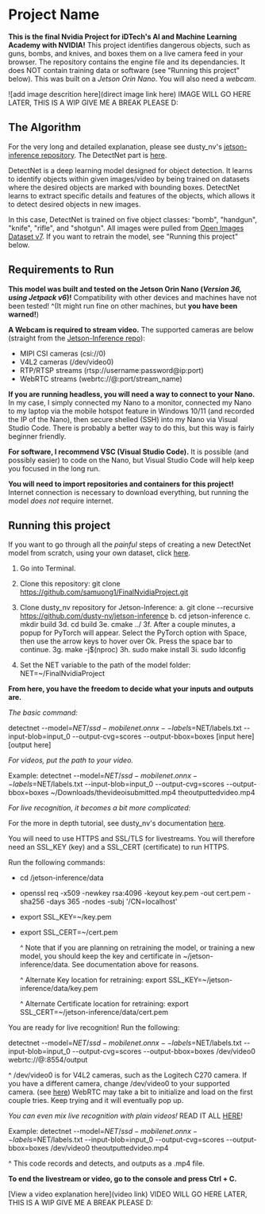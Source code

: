 # Project Name

**This is the final Nvidia Project for iDTech's AI and Machine Learning Academy with NVIDIA!**
This project identifies dangerous objects, such as guns, bombs, and knives, and boxes them on a live camera feed in your browser.
The repository contains the engine file and its dependancies. It does NOT contain training data or software (see "Running this project" below).
This was built on a *Jetson Orin Nano*. You will also need a *webcam*.

![add image descrition here](direct image link here) IMAGE WILL GO HERE LATER, THIS IS A WIP GIVE ME A BREAK PLEASE D:

## The Algorithm

For the very long and detailed explanation, please see dusty_nv's [jetson-inference repository](url). The DetectNet part is [here](url).

DetectNet is a deep learning model designed for object detection. It learns to identify objects within given images/video
by being trained on datasets where the desired objects are marked with bounding boxes. DetectNet learns to
extract specific details and features of the objects, which allows it to detect desired objects in new images.

In this case, DetectNet is trained on five object classes: "bomb", "handgun", "knife", "rifle", and "shotgun". All images were
pulled from [Open Images Dataset v7](url). If you want to retrain the model, see "Running this project" below.

## Requirements to Run

**This model was built and tested on the Jetson Orin Nano (*Version 36, using Jetpack v6*)!** Compatibility with other devices and machines have not been tested!
^(It might run fine on other machines, but **you have been warned!**)

**A Webcam is required to stream video.** The supported cameras are below (straight from the [Jetson-Inference repo](url)):
- MIPI CSI cameras (csi://0)
- V4L2 cameras (/dev/video0)
- RTP/RTSP streams (rtsp://username:password@ip:port)
- WebRTC streams (webrtc://@:port/stream_name)

**If you are running headless, you will need a way to connect to your Nano.** In my case, I simply connected my Nano to a monitor, connected my Nano to my laptop 
via the mobile hotspot feature in Windows 10/11 (and recorded the IP of the Nano), then secure shelled (SSH) into my Nano via Visual Studio Code. There is probably
a better way to do this, but this way is fairly beginner friendly.

**For software, I recommend VSC (Visual Studio Code).** It is possible (and possibly easier) to code on the Nano, but Visual Studio Code will help keep you focused
in the long run.

**You will need to import repositories and containers for this project!** Internet connection is necessary to download everything, but running the model *does not*
require internet.

## Running this project

If you want to go through all the *painful* steps of creating a new DetectNet model from scratch, using your own dataset, click [here](url).

1. Go into Terminal.
2. Clone this repository: git clone https://github.com/samuong1/FinalNvidiaProject.git
3. Clone dusty_nv repository for Jetson-Inference:
    a. git clone --recursive https://github.com/dusty-nv/jetson-inference
    b. cd jetson-inference
    c. mkdir build
    3d. cd build
    3e. cmake ../
    3f. After a couple minutes, a popup for PyTorch will appear. Select the PyTorch option with Space, then use the arrow keys to hover over Ok. Press the space bar to continue.
    3g. make -j$(nproc)
    3h. sudo make install
    3i. sudo ldconfig
  
5. Set the NET variable to the path of the model folder: NET=~/FinalNvidiaProject

**From here, you have the freedom to decide what your inputs and outputs are.**

*The basic command:*

detectnet   --model=$NET/ssd-mobilenet.onnx   --labels=$NET/labels.txt   --input-blob=input_0   --output-cvg=scores   --output-bbox=boxes [input here] [output here]

*For videos, put the path to your video.*

Example:
detectnet   --model=$NET/ssd-mobilenet.onnx   --labels=$NET/labels.txt   --input-blob=input_0   --output-cvg=scores   --output-bbox=boxes ~/Downloads/thevideoisubmitted.mp4 theoutputtedvideo.mp4

*For live recognition, it becomes a bit more complicated:*

For the more in depth tutorial, see dusty_nv's documentation [here](url).

You will need to use HTTPS and SSL/TLS for livestreams. You will therefore need an SSL_KEY (key) and a SSL_CERT (certificate) to run HTTPS.

Run the following commands:
- cd /jetson-inference/data
- openssl req -x509 -newkey rsa:4096 -keyout key.pem -out cert.pem -sha256 -days 365 -nodes -subj '/CN=localhost'
- export SSL_KEY=~/key.pem
- export SSL_CERT=~/cert.pem

    ^ Note that if you are planning on retraining the model, or training a new model, you should keep the key and certificate in ~/jetson-inference/data. See documentation 			above for reasons.
  
    ^ Alternate Key location for retraining: export SSL_KEY=~/jetson-inference/data/key.pem
  
    ^ Alternate Certificate location for retraining: export SSL_CERT=~/jetson-inference/data/cert.pem

You are ready for live recognition! Run the following:

detectnet   --model=$NET/ssd-mobilenet.onnx   --labels=$NET/labels.txt   --input-blob=input_0   --output-cvg=scores   --output-bbox=boxes /dev/video0 webrtc://@:8554/output

^ /dev/video0 is for V4L2 cameras, such as the Logitech C270 camera. If you have a different camera, change /dev/video0 to your supported camera. (see [here](url))
WebRTC may take a bit to initialize and load on the first couple tries. Keep trying and it will eventually pop up.

*You can even mix live recognition with plain videos!*
READ IT ALL [HERE](url)!

Example:
detectnet   --model=$NET/ssd-mobilenet.onnx   --labels=$NET/labels.txt   --input-blob=input_0   --output-cvg=scores   --output-bbox=boxes /dev/video0 theoutputtedvideo.mp4

^ This code records and detects, and outputs as a .mp4 file.

**To end the livestream or video, go to the console and press Ctrl + C.**

[View a video explanation here](video link) VIDEO WILL GO HERE LATER, THIS IS A WIP GIVE ME A BREAK PLEASE D:
